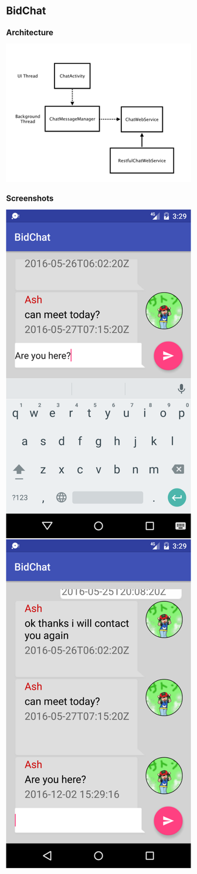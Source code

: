 # BidChat

## Architecture
![image](https://github.com/elvismetaphor/bidchat/raw/master/images-folder/architecture.jpeg)

## Screenshots
![image](https://github.com/elvismetaphor/bidchat/raw/master/images-folder/type_message.png)
![image](https://github.com/elvismetaphor/bidchat/raw/master/images-folder/latest_message.png)
 
